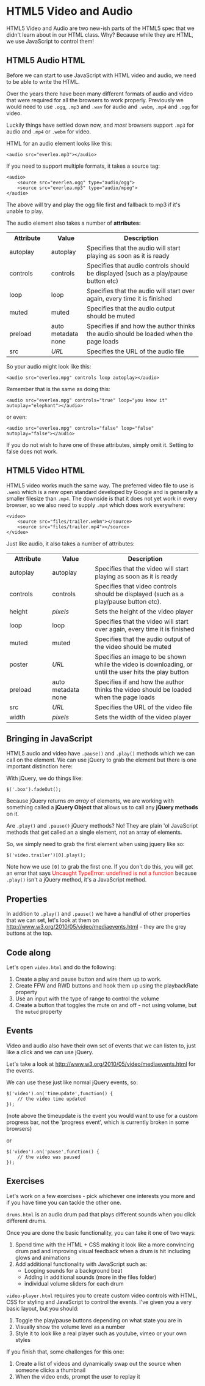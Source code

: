 # HTML5 Video and Audio

HTML5 Video and Audio are two new-ish parts of the HTML5 spec that we didn't learn about in our HTML class. Why? Because while they are HTML, we use JavaScript to control them!

## HTML5 Audio HTML

Before we can start to use JavaScript with HTML video and audio, we need to be able to write the HTML.

Over the years there have been many different formats of audio and video that were required for all the browsers to work properly. Previously we would need to use `.ogg`, `.mp3` and `.wav` for audio and `.webm`, `.mp4` and `.ogg` for video.

Luckily things have settled down now, and _most_ browsers support `.mp3` for audio and `.mp4` or `.webm` for video.

HTML for an audio element looks like this:

	<audio src="everlea.mp3"></audio>

If you need to support multiple formats, it takes a source tag:

	<audio>
		<source src="everlea.ogg" type="audio/ogg">
		<source src="everlea.mp3" type="audio/mpeg">
	</audio>

The above will try and play the ogg file first and fallback to mp3 if it's unable to play. 

The audio element also takes a number of **attributes:** 

<table class="reference notranslate">
  <tbody><tr>
    <th style="width:20%">Attribute</th>
    <th style="width:15%">Value</th>
    <th style="width:55%">Description</th>
  </tr>
  <tr>
    <td class="html5badge">autoplay</td>
    <td>autoplay</td>
    <td>Specifies that the audio will start playing as soon as it is ready</td>
  </tr>
    <tr>
    <td class="html5badge">controls</td>
    <td>controls</td>
    <td>Specifies that audio controls should be displayed (such as a play/pause button etc)</td>
    </tr>
  <tr>
    <td class="html5badge">loop</td>
    <td>loop</td>
    <td>Specifies that the audio will start over again, every time it is finished</td>
  </tr>
    <tr>
    <td class="html5badge">muted</td>
    <td>muted</td>
    <td>Specifies that the audio output should be muted</td>
    </tr>
  <tr>
    <td class="html5badge">preload</td>
    <td>auto<br>
	metadata<br>
	none</td>
    <td>Specifies if and how the author thinks the audio should be loaded when the page loads</td>
  </tr>
  <tr>
    <td class="html5badge">src</td>
    <td><i>URL</i></td>
    <td>Specifies the URL of the audio file</td>
  </tr>
</tbody></table>


So your audio might look like this:

	<audio src="everlea.mpg" controls loop autoplay></audio>

Remember that is the same as doing this:

	<audio src="everlea.mpg" controls="true" loop="you know it" autoplay="elephant"></audio>

or even:

	<audio src="everlea.mpg" controls="false" loop="false" autoplay="false"></audio>

If you do not wish to have one of these attributes, simply omit it. Setting to false does not work.

## HTML5 Video HTML

HTML5 video works much the same way. The preferred video file to use is `.wemb` which is a new open standard developed by Google and is generally a smaller filesize than `.mp4`. The downside is that it does not yet work in every browser, so we also need to supply `.mp4` which does work everywhere:

	<video>
		<source src="files/trailer.webm"></source>
		<source src="files/trailer.mp4"></source>
	</video>

Just like audio, it also takes a number of attributes:

<table class="reference notranslate">
  <tbody><tr>
    <th style="width:20%">Attribute</th>
    <th style="width:20%">Value</th>
    <th style="width:50%">Description</th>
  </tr>
  <tr>
    <td class="html5badge">autoplay</td>
    <td>autoplay</td>
    <td>Specifies that the video will start playing as soon as it is ready</td>
  </tr>
  <tr>
    <td class="html5badge">controls</td>
    <td>controls</td>
    <td>Specifies that video controls should be displayed (such as a play/pause button etc).</td>
  </tr>
  <tr>
    <td class="html5badge">height</td>
    <td><i>pixels</i></td>
    <td>Sets the height of the video player</td>
      </tr>
  <tr>
    <td class="html5badge">loop</td>
    <td>loop</td>
    <td>Specifies that the video will start over again, every time it is finished</td>
  </tr>
    <tr>
    <td class="html5badge">muted</td>
    <td>muted</td>
    <td>Specifies that the audio output of the video should be muted</td>
  </tr>
    <tr>
    <td class="html5badge">poster</td>
    <td><em>URL</em></td>
    <td>Specifies an image to be shown while the video is downloading, or until the user hits the play button</td>
    </tr>
  <tr>
    <td class="html5badge">preload</td>
    <td>auto<br>
	metadata<br>
	none</td>
    <td>Specifies if and how the author thinks the video should be loaded when the page loads</td>
  </tr>
  <tr>
    <td class="html5badge">src</td>
    <td><i>URL</i></td>
    <td>Specifies the URL of the video file</td>
  </tr>
  <tr>
    <td class="html5badge">width</td>
    <td><i>pixels</i></td>
    <td>Sets the width of the video player</td>
  </tr>
</tbody></table>


## Bringing in JavaScript

HTML5 audio and video have `.pause()` and `.play()` methods which we can call on the element. We can use jQuery to grab the element but there is one important distinction here:

With jQuery, we do things like:

	$('.box').fadeOut();

Because jQuery returns _an array_ of elements, we are working with something called a **jQuery Object** that allows us to call any **jQuery methods** on it. 

Are `.play()` and `.pause()` jQuery methods? No! They are plain 'ol JavaScript methods that get called an a single element, not an array of elements. 

So, we simply need to grab the first element when using jquery like so:

	$('video.trailer')[0].play();

Note how we use `[0]` to grab the first one. If you don't do this, you will get an error that says <span style="color:red;"> Uncaught TypeError: undefined is not a function</span> because `.play()` isn't a jQuery method, it's a JavaScript method. 


## Properties

In addition to `.play()` and `.pause()` we have a handful of other properties that we can set, let's look at them on <http://www.w3.org/2010/05/video/mediaevents.html>  - they are the grey buttons at the top.


## Code along

Let's open `video.html` and do the following:

1. Create a play and pause button and wire them up to work.
2. Create FFW and RWD buttons and hook them up using the playbackRate property
3. Use an input with the type of range to control the volume
4. Create a button that toggles the mute on and off - not using volume, but the `muted` property

## Events

Video and audio also have their own set of events that we can listen to, just like a click and we can use jQuery.

Let's take a look at <http://www.w3.org/2010/05/video/mediaevents.html> for the events.

We can use these just like normal jQuery events, so:

	$('video').on('timeupdate',function() {
		// the video time updated
	});

(note above the timeupdate is the event you would want to use for a custom progress bar, not the 'progress event', which is currently broken in some browsers)

or

	$('video').on('pause',function() {
		// the video was paused
	});


## Exercises 

Let's work on a few exercises - pick whichever one interests you more and if you have time you can tackle the other one.

`drums.html` is an audio drum pad that plays different sounds when you click different drums.

Once you are done the basic functionality, you can take it one of two ways:

1. Spend time with the HTML + CSS making it look like a more convincing drum pad and improving visual feedback when a drum is hit including glows and animations
2. Add additional functionality with JavaScript such as:
	* Looping sounds for a background beat
	* Adding in additional sounds (more in the files folder)
	* individual volume sliders for each drum

`video-player.html` requires you to create custom video controls with HTML, CSS for styling and JavaScript to control the events. I've given you a very basic layout, but you should:

1. Toggle the play/pause buttons depending on what state you are in
2. Visually show the volume level as a number
3. Style it to look like a real player such as youtube, vimeo or your own styles

If you finish that, some challenges for this one:

1. Create a list of videos and dynamically swap out the source when someone clicks a thumbnail
2. When the video ends, prompt the user to replay it
 





